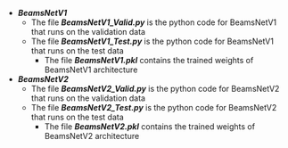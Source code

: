- **_BeamsNetV1_**
  - The file **_BeamsNetV1_Valid.py_** is the python code for BeamsNetV1 that runs on the validation data
  - The file **_BeamsNetV1_Test.py_** is the python code for BeamsNetV1 that runs on the test data
    - The file **_BeamsNetV1.pkl_** contains the trained weights of BeamsNetV1 architecture 
- **_BeamsNetV2_**
  - The file **_BeamsNetV2_Valid.py_** is the python code for BeamsNetV2 that runs on the validation data
  - The file **_BeamsNetV2_Test.py_** is the python code for BeamsNetV2 that runs on the test data
    - The file **_BeamsNetV2.pkl_** contains the trained weights of BeamsNetV2 architecture